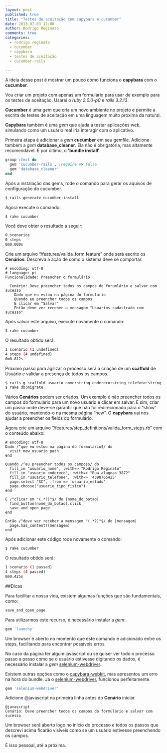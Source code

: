 ```yaml
---
layout: post
published: true
title: "Testes de aceitação com capybara e cucumber"
date: 2013-07-03 12:00
author: Rodrigo Reginato
comments: true
categories: 
  - rodrigo reginato
  - cucumber
  - capybara
  - testes de aceitação
  - cucumber-rails
  
---
```


A ideia desse post é mostrar um pouco como funciona o **capybara** com o **cucumber**.

<!--more-->

Vou criar um projeto com apenas um formulário para usar de exemplo para os testes de aceitação. Usarei o _ruby 2.0.0-p0_ e _rails 3.2.13_.

**Cucumber** é uma _gem_ que cria um novo ambiente no projeto e permite a escrita de testes de aceitação em uma linguagem muito próxima da natural.

**Capybara** também é uma _gem_ que ajuda a testar aplicações web, simulando como um usuário real iria interagir com o aplicativo.

Primeira etapa é adicionar a _gem_ **cucumber** em seu gemfile. Adicione também a _gem_ **database_cleaner**. Ela não é obrigatória, mas altamente recomendável. E por último, o **'bundle install'**.

```ruby
group :test do
  gem 'cucumber-rails', :require => false
  gem 'database_cleaner'
end
```

Após a instalação das gems, rode o comando para gerar os aquivos de configuração do cucumber.

```bash
$ rails generate cucumber:install
```

Agora execute o comando:

```bash
$ rake cucumber
```
Você deve obter o resultado a seguir:

```bash
0 scenarios
0 steps
0m0.000s
```

Crie um arquivo “/features/valida_form.feature” onde será escrito os **Cenários**. Descreva a ação de como o sistema deve se comportar.

```cucumber
# encoding: utf-8
# language: pt
Funcionalidade: Preencher o formulário

  Cenário: Deve preencher todos os campos do forumlário e salvar com sucesso
    Dado que eu estou na página do formulario
    Quando eu preencher todos os campos
    E clicar em "Salvar"
    Então deve ver receber a mensagem "Usuarios cadastrado com sucesso"
```

Após salvar este arquivo, execute novamente o comando:

```bash
$ rake cucumber
```

O resultado obtido será:

```bash
1 scenario (1 undefined)
4 steps (4 undefined)
0m0.812s
```

Próximo passo para agilizar o processo será a criação de um **scaffold** de Usuário e validar a presença de todos os campos.

```bash
$ rails g scaffold usuario nome:string endereco:string telefone:string estado:string tipo:string
$ rake db:migrate
```

Vários **Cenários** podem ser criados. Um exemplo é não preencher todos os campos do formulário para um novo usuário e clicar em salvar. E sim, criar um passo onde deve-se garantir que não foi redirecionado para o “show” do usuário, mantendo-o na mesma página “new”.
O **capybara** vai nos ajudar a preencher os fields do formulário.

Agora crie um arquivo “/features/step_definitions/valida_form_steps.rb” com o conteúdo abaixo:

```cucumber
# encoding: utf-8
Dado /^que eu estou na página do formulario$/ do
  visit new_usuario_path
end

Quando /^eu preencher todos os campos$/ do
  fill_in "usuario_nome", :with=> "Rodrigo Reginato"
  fill_in "usuario_endereco", :with=> "Rua alagoas 3872"
  fill_in "usuario_telefone", :with=> '4398765425'
  page.select "SC", :from => 'usuario_estado'
  page.choose("usuario_tipo_fisico")
end

E /^clicar em "(.*?)"$/ do |nome_do_botao|
  find_button(nome_do_botao).click
  save_and_open_page
end

Então /^deve ver receber a mensagem "(.*?)"$/ do |mensagem|
  page.has_content?(mensagem)
end
```

Após adicionar este código rode novamente o comando:

```bash
$ rake cucumber
```

O resultado obtido será:

```bash
1 scenario (1 passed)
4 steps (4 passed)
0m0.425s
```

##Dicas

Para facilitar a nossa vida, existem algumas funções que são fundamentais, como:

```ruby
save_and_open_page
```

Para utilizarmos este recurso, é necessário instalar a _gem_:

```ruby
gem 'launchy'
```

Um browser é aberto no momento que este comando é adicionado entre os steps, facilitando para encontrar possíveis erros.

No caso da página ter algum javascript ou se quiser ver todo o processo passo a passo como se o usuário estivesse digitando os dados, é necessário instalar a _gem_ [selenium-webdriver](https://github.com/vertis/selenium-webdriver).

Existem outras opções como o [capybara-webkit](https://github.com/thoughtbot/capybara-webkit), mas apresentou um erro na hora do bundle. Já o [selenium-webdriver](https://github.com/vertis/selenium-webdriver), funcionou perfeitamente.

```ruby
gem 'selenium-webdriver'
```

Adicione @javascript na primeira linha antes do **Cenário** iniciar.

```cucumber
@javascript
Cenário: Deve preencher todos os campos do formulário e salvar com sucesso
```

Um browser será aberto logo no início do processo  e todos os passos que descrevi acima ficarão visíveis como se um usuário estivesse preenchendo os campos.

É isso pessoal, até a próxima.
